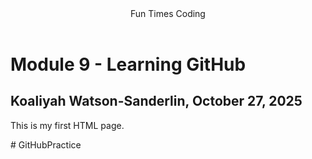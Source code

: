 <!DOCTYPE html>
<html lang="en">
<head>
<meta charset="UTF-8">
<meta name="viewport" content="width=device-width, initial-scale=1.0">
</head>
<header> Fun Times Coding </header>
<body>
<h1>Module 9 - Learning GitHub</h1>
<h2> Koaliyah Watson-Sanderlin, October 27, 2025</h2>
<p>This is my first HTML page.</p>
</body>
</html># GitHubPractice
